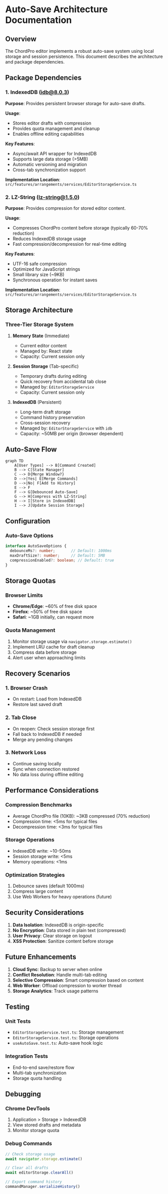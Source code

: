 # Auto-Save Architecture Documentation

## Overview
The ChordPro editor implements a robust auto-save system using local storage and session persistence. This document describes the architecture and package dependencies.

## Package Dependencies

### 1. IndexedDB (idb@8.0.3)
**Purpose**: Provides persistent browser storage for auto-save drafts.

**Usage**:
- Stores editor drafts with compression
- Provides quota management and cleanup
- Enables offline editing capabilities

**Key Features**:
- Async/await API wrapper for IndexedDB
- Supports large data storage (>5MB)
- Automatic versioning and migration
- Cross-tab synchronization support

**Implementation Location**: `src/features/arrangements/services/EditorStorageService.ts`

### 2. LZ-String (lz-string@1.5.0)
**Purpose**: Provides compression for stored editor content.

**Usage**:
- Compresses ChordPro content before storage (typically 60-70% reduction)
- Reduces IndexedDB storage usage
- Fast compression/decompression for real-time editing

**Key Features**:
- UTF-16 safe compression
- Optimized for JavaScript strings
- Small library size (~9KB)
- Synchronous operation for instant saves

**Implementation Location**: `src/features/arrangements/services/EditorStorageService.ts`

## Storage Architecture

### Three-Tier Storage System

1. **Memory State** (Immediate)
   - Current editor content
   - Managed by: React state
   - Capacity: Current session only

2. **Session Storage** (Tab-specific)
   - Temporary drafts during editing
   - Quick recovery from accidental tab close
   - Managed by: `EditorStorageService`
   - Capacity: Current session only

3. **IndexedDB** (Persistent)
   - Long-term draft storage
   - Command history preservation
   - Cross-session recovery
   - Managed by: `EditorStorageService` with `idb`
   - Capacity: ~50MB per origin (browser dependent)

## Auto-Save Flow

```mermaid
graph TD
    A[User Types] --> B[Command Created]
    B --> C[State Manager]
    C --> D{Merge Window?}
    D -->|Yes| E[Merge Commands]
    D -->|No| F[Add to History]
    E --> F
    F --> G[Debounced Auto-Save]
    G --> H[Compress with LZ-String]
    H --> I[Store in IndexedDB]
    I --> J[Update Session Storage]
```

## Configuration

### Auto-Save Options
```typescript
interface AutoSaveOptions {
  debounceMs?: number;       // Default: 1000ms
  maxDraftSize?: number;     // Default: 5MB
  compressionEnabled?: boolean; // Default: true
}
```

## Storage Quotas

### Browser Limits
- **Chrome/Edge**: ~60% of free disk space
- **Firefox**: ~50% of free disk space
- **Safari**: ~1GB initially, can request more

### Quota Management
1. Monitor storage usage via `navigator.storage.estimate()`
2. Implement LRU cache for draft cleanup
3. Compress data before storage
4. Alert user when approaching limits

## Recovery Scenarios

### 1. Browser Crash
- On restart: Load from IndexedDB
- Restore last saved draft

### 2. Tab Close
- On reopen: Check session storage first
- Fall back to IndexedDB if needed
- Merge any pending changes

### 3. Network Loss
- Continue saving locally
- Sync when connection restored
- No data loss during offline editing

## Performance Considerations

### Compression Benchmarks
- Average ChordPro file (10KB): ~3KB compressed (70% reduction)
- Compression time: <5ms for typical files
- Decompression time: <3ms for typical files

### Storage Operations
- IndexedDB write: ~10-50ms
- Session storage write: <5ms
- Memory operations: <1ms

### Optimization Strategies
1. Debounce saves (default 1000ms)
2. Compress large content
3. Use Web Workers for heavy operations (future)

## Security Considerations

1. **Data Isolation**: IndexedDB is origin-specific
2. **No Encryption**: Data stored in plain text (compressed)
3. **User Privacy**: Clear storage on logout
4. **XSS Protection**: Sanitize content before storage

## Future Enhancements

1. **Cloud Sync**: Backup to server when online
2. **Conflict Resolution**: Handle multi-tab editing
3. **Selective Compression**: Smart compression based on content
4. **Web Worker**: Offload compression to worker thread
5. **Storage Analytics**: Track usage patterns

## Testing

### Unit Tests
- `EditorStorageService.test.ts`: Storage management
- `EditorStorageService.test.ts`: Storage operations
- `useAutoSave.test.ts`: Auto-save hook logic

### Integration Tests
- End-to-end save/restore flow
- Multi-tab synchronization
- Storage quota handling

## Debugging

### Chrome DevTools
1. Application > Storage > IndexedDB
2. View stored drafts and metadata
3. Monitor storage quota

### Debug Commands
```javascript
// Check storage usage
await navigator.storage.estimate()

// Clear all drafts
await editorStorage.clearAll()

// Export command history
commandManager.serializeHistory()
```